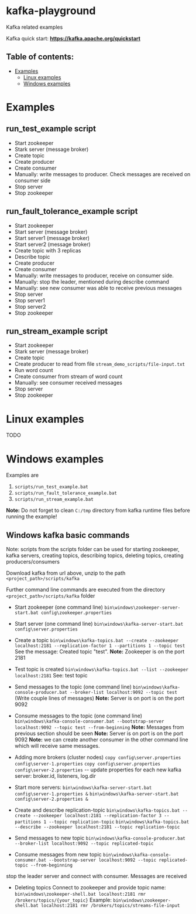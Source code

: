 # kafka-playground
Kafka related examples

Kafka quick start: **https://kafka.apache.org/quickstart**

## Table of contents:
 * [Examples](#examples)
   * [Linux examples](#linux-examples)
   * [Windows examples](#windows-examples)
 
 
# Examples
## run_test_example script
- Start zookeeper
- Stark server (message broker)
- Create topic
- Create producer
- Create consumer
- Manually: write messages to producer. Check messages are received on consumer side
- Stop server
- Stop zookeeper

## run_fault_tolerance_example script
- Start zookeeper
- Start server (message broker)
- Start server1 (message broker)
- Start server2 (message broker)
- Create topic with 3 replicas
- Describe topic
- Create producer
- Create consumer
- Manually: write messages to producer, receive on consumer side.
- Manually: stop the leader, mentioned during describe command
- Manually: see new consumer was able to receive previous messages
- Stop server
- Stop server1
- Stop server2
- Stop zookeeper

## run_stream_example script
- Start zookeeper
- Stark server (message broker)
- Create topic
- Create producer to read from file `stream_demo_scripts/file-input.txt`
- Run word count
- Create consumer from stream of word count
- Manually: see consumer received messages
- Stop server
- Stop zookeeper

# Linux examples
  TODO
  
# Windows examples
Examples are 
1) `scripts/run_test_example.bat`
2) `scripts/run_fault_tolerance_example.bat`
3) `scripts/run_stream_example.bat`

**Note:** Do not forget to clean `C:/tmp` directory from kafka runtime files before running the example!

## Windows kafka basic commands

Note: scripts from the scripts folder can be used for starting zookeeper, kafka servers, creating topics, describing topics, deleting topics, creating producers/consumers

Download kafka from url above, unzip to the path `<project_path>/scripts/kafka`

Further command line commands are executed from the directory `<project_path>/scripts/kafka` folder

- Start zookeeper (one command line)
`bin\windows\zookeeper-server-start.bat config\zookeeper.properties`

- Start server (one command line)
`bin\windows\kafka-server-start.bat config\server.properties`

- Create a topic
`bin\windows\kafka-topics.bat --create --zookeeper localhost:2181 --replication-factor 1 --partitions 1 --topic test`
See the message: Created topic "test".
**Note:** Zookeeper is on the port 2181

- Test topic is created
`bin\windows\kafka-topics.bat --list --zookeeper localhost:2181`
See: test topic

- Send messages to the topic (one command line)
`bin\windows\kafka-console-producer.bat --broker-list localhost:9092 --topic test`
(Write couple lines of messages)
**Note:** Server is on port is on the port 9092

- Consume messages to the topic (one command line)
`bin\windows\kafka-console-consumer.bat --bootstrap-server localhost:9092 --topic test --from-beginning`
**Note:** Messages from previous section should be seen
**Note:** Server is on port is on the port 9092
**Note:** we can create another consumer in the other command line which will receive same messages.

- Adding more brokers (cluster nodes)
`copy config\server.properties config\server-1.properties`
`copy config\server.properties config\server-2.properties`
 -- update properties for each new kafka server: broker.id, listeners, log.dir
 
- Start more servers:
`bin\windows\kafka-server-start.bat config\server-1.properties &`
`bin\windows\kafka-server-start.bat config\server-2.properties &`

- Create and describe replication-topic
`bin\windows\kafka-topics.bat --create --zookeeper localhost:2181 --replication-factor 3 --partitions 1 --topic replication-topic`
`bin\windows\kafka-topics.bat --describe --zookeeper localhost:2181 --topic replication-topic`

- Send messages to new topic
`bin\windows\kafka-console-producer.bat --broker-list localhost:9092 --topic replicated-topic`

- Consume messages from new topic
`bin\windows\kafka-console-consumer.bat --bootstrap-server localhost:9092 --topic replicated-topic --from-beginning`

stop the leader server and connect with consumer. Messages are received

- Deleting topics
Connect to zookeeper and provide topic name:
`bin\windows\zookeeper-shell.bat localhost:2181 rmr /brokers/topics/{your_topic}`
Example: `bin\windows\zookeeper-shell.bat localhost:2181 rmr /brokers/topics/streams-file-input`

